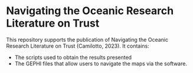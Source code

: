 # Navigating the Oceanic Research Literature on Trust

This repository supports the publication of Navigating the Oceanic Research Literature on Trust (Camilotto, 2023). It contains: 
- The scripts used to obtain the results presented
- The GEPHI files that allow users to navigate the maps via the software. 
